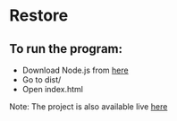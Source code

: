 # Restore

## To run the program:

- Download Node.js from [here](https://nodejs.org/en/)
- Go to dist/
- Open index.html

Note: The project is also available live [here](https://hardcore-bhaskara-f8a8e0.netlify.com/)